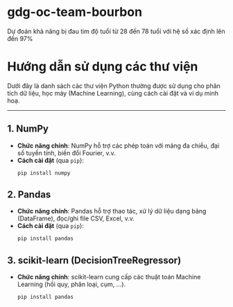# gdg-oc-team-bourbon
Dự đoán khả năng bị đau tim độ tuổi từ 28 đến 78 tuổi với hệ số xác định lên đến 97%

# Hướng dẫn sử dụng các thư viện

Dưới đây là danh sách các thư viện Python thường được sử dụng cho phân tích dữ liệu, học máy (Machine Learning), cùng cách cài đặt và ví dụ minh hoạ.

---

## 1. NumPy

- **Chức năng chính**: NumPy hỗ trợ các phép toán với mảng đa chiều, đại số tuyến tính, biến đổi Fourier, v.v.
- **Cách cài đặt** (qua `pip`):
  ```bash
  pip install numpy
## 2. Pandas
- **Chức năng chính**: Pandas hỗ trợ thao tác, xử lý dữ liệu dạng bảng (DataFrame), đọc/ghi file CSV, Excel, v.v.
- **Cách cài đặt** (qua `pip`):
  ```bash
  pip install pandas
## 3. scikit-learn (DecisionTreeRegressor)
- **Chức năng chính**: scikit-learn cung cấp các thuật toán Machine Learning (hồi quy, phân loại, cụm, ...).
  ```bash
  pip install pandas

